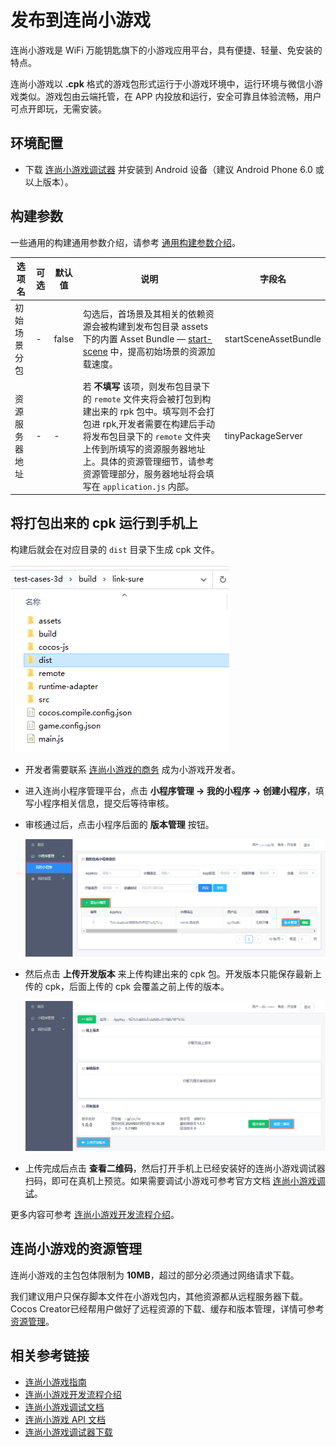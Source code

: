 # 发布到连尚小游戏

连尚小游戏是 WiFi 万能钥匙旗下的小游戏应用平台，具有便捷、轻量、免安装的特点。

连尚小游戏以 **.cpk** 格式的游戏包形式运行于小游戏环境中，运行环境与微信小游戏类似。游戏包由云端托管，在 APP 内投放和运行，安全可靠且体验流畅，用户可点开即玩，无需安装。

## 环境配置

- 下载 [连尚小游戏调试器](https://www.wjminiapp.com/docs/minigame/guide/download_apk.html) 并安装到 Android 设备（建议 Android Phone 6.0 或以上版本）。

## 构建参数

一些通用的构建通用参数介绍，请参考 [通用构建参数介绍](build-options.md)。

| 选项名 | 可选 | 默认值 | 说明 | 字段名 |
| - | - | - | - | - |
| 初始场景分包 | - | false | 勾选后，首场景及其相关的依赖资源会被构建到发布包目录 assets 下的内置 Asset Bundle — [start-scene](../../asset/bundle.md#内置-Asset-Bundle) 中，提高初始场景的资源加载速度。| startSceneAssetBundle |
| 资源服务器地址 | - | - | 若 **不填写** 该项，则发布包目录下的 `remote` 文件夹将会被打包到构建出来的 rpk 包中。填写则不会打包进 rpk,开发者需要在构建后手动将发布包目录下的 `remote` 文件夹上传到所填写的资源服务器地址上。具体的资源管理细节，请参考资源管理部分，服务器地址将会填写在 `application.js` 内部。 | tinyPackageServer |

## 将打包出来的 cpk 运行到手机上

构建后就会在对应目录的 `dist` 目录下生成 cpk 文件。

![](publish-link-sure/dist.png)

- 开发者需要联系 [连尚小游戏的商务](https://www.wjminiapp.com/docs/minigame/guide/flow.html) 成为小游戏开发者。
- 进入连尚小程序管理平台，点击 **小程序管理 -> 我的小程序 -> 创建小程序**，填写小程序相关信息，提交后等待审核。
- 审核通过后，点击小程序后面的 **版本管理** 按钮。

  ![](publish-link-sure/add-minigame.png)

- 然后点击 **上传开发版本** 来上传构建出来的 cpk 包。开发版本只能保存最新上传的 cpk，后面上传的 cpk 会覆盖之前上传的版本。

  ![](publish-link-sure/upload.png)

- 上传完成后点击 **查看二维码**，然后打开手机上已经安装好的连尚小游戏调试器扫码，即可在真机上预览。如果需要调试小游戏可参考官方文档 [连尚小游戏调试](https://www.wjminiapp.com/docs/minigame/guide/debug.html)。

更多内容可参考 [连尚小游戏开发流程介绍](https://www.wjminiapp.com/docs/minigame/guide/flow.html)。

## 连尚小游戏的资源管理

连尚小游戏的主包包体限制为 **10MB**，超过的部分必须通过网络请求下载。

我们建议用户只保存脚本文件在小游戏包内，其他资源都从远程服务器下载。Cocos Creator已经帮用户做好了远程资源的下载、缓存和版本管理，详情可参考 [资源管理](../../asset/cache-manager.md#资源下载流程)。

## 相关参考链接

- [连尚小游戏指南](https://www.wjminiapp.com/docs/minigame/guide/)
- [连尚小游戏开发流程介绍](https://www.wjminiapp.com/docs/minigame/guide/flow.html)
- [连尚小游戏调试文档](https://www.wjminiapp.com/docs/minigame/guide/debug.html)
- [连尚小游戏 API 文档](https://www.wjminiapp.com/docs/minigame/api/)
- [连尚小游戏调试器下载](https://www.wjminiapp.com/docs/minigame/guide/download_apk.html)
